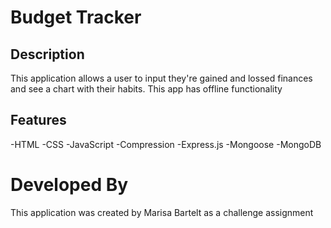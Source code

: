 # Budget Tracker

## Description

This application allows a user to input they're gained and lossed finances and see a chart with their habits. This app has offline functionality

## Features

-HTML
-CSS
-JavaScript
-Compression
-Express.js
-Mongoose
-MongoDB

# Developed By
This application was created by Marisa Bartelt as a challenge assignment